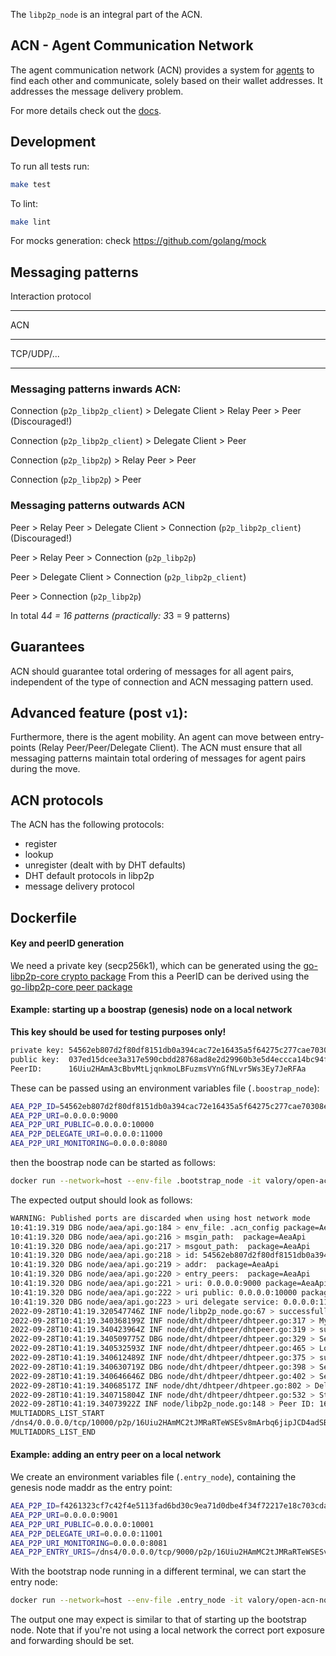 
The `libp2p_node` is an integral part of the ACN.

## ACN - Agent Communication Network

The agent communication network (ACN) provides a system for [agents](https://github.com/valory-xyz/open-aea) 
to find each other and communicate, solely based on their wallet addresses. 
It addresses the message delivery problem.

For more details check out the [docs](https://open-aea.docs.autonolas.tech/acn/).

## Development

To run all tests run:

``` bash
make test
```

To lint:

``` bash
make lint
```

For mocks generation:
check https://github.com/golang/mock

## Messaging patterns

Interaction protocol
___
ACN
___
TCP/UDP/...
___

### Messaging patterns inwards ACN:


Connection (`p2p_libp2p_client`) > Delegate Client > Relay Peer > Peer (Discouraged!)

Connection (`p2p_libp2p_client`)  > Delegate Client > Peer

Connection (`p2p_libp2p`) > Relay Peer > Peer

Connection (`p2p_libp2p`) > Peer


### Messaging patterns outwards ACN


Peer > Relay Peer > Delegate Client > Connection (`p2p_libp2p_client`) (Discouraged!)

Peer > Relay Peer > Connection (`p2p_libp2p`)

Peer > Delegate Client > Connection (`p2p_libp2p_client`)

Peer > Connection (`p2p_libp2p`)


In total 4*4 = 16 patterns (practically: 3*3 = 9 patterns)

## Guarantees

ACN should guarantee total ordering of messages for all agent pairs, independent of the type of connection and ACN messaging pattern used.

## Advanced feature (post `v1`):

Furthermore, there is the agent mobility. An agent can move between entry-points (Relay Peer/Peer/Delegate Client). The ACN must ensure that all messaging patterns maintain total ordering of messages for agent pairs during the move.

## ACN protocols

The ACN has the following protocols:

- register
- lookup
- unregister (dealt with by DHT defaults)
- DHT default protocols in libp2p
- message delivery protocol

## Dockerfile


#### Key and peerID generation
We need a private key (secp256k1), which can be generated using the
[go-libp2p-core crypto package](https://pkg.go.dev/github.com/libp2p/go-libp2p-core/crypto#GenerateSecp256k1Key)
From this a PeerID can be derived using the
[go-libp2p-core peer package](https://pkg.go.dev/github.com/libp2p/go-libp2p-core/peer)


#### Example: starting up a boostrap (genesis) node on a local network
**This key should be used for testing purposes only!**
```bash
private key: 54562eb807d2f80df8151db0a394cac72e16435a5f64275c277cae70308e8b24
public key:  037ed15dcee3a317e590cbdd28768ad8e2d29960b3e5d4eccca14bc94f83747f09
PeerID:      16Uiu2HAmA3cBbvMtLjqnkmoLBFuzmsVYnGfNLvr5Ws3Ey7JeRFAa
```

These can be passed using an environment variables file (`.boostrap_node`):
```bash
AEA_P2P_ID=54562eb807d2f80df8151db0a394cac72e16435a5f64275c277cae70308e8b24
AEA_P2P_URI=0.0.0.0:9000
AEA_P2P_URI_PUBLIC=0.0.0.0:10000
AEA_P2P_DELEGATE_URI=0.0.0.0:11000
AEA_P2P_URI_MONITORING=0.0.0.0:8080
```

then the boostrap node can be started as follows: 
```bash
docker run --network=host --env-file .bootstrap_node -it valory/open-acn-node:latest --config-from-env
```

The expected output should look as follows:
```bash
WARNING: Published ports are discarded when using host network mode
10:41:19.319 DBG node/aea/api.go:184 > env_file: .acn_config package=AeaApi
10:41:19.320 DBG node/aea/api.go:216 > msgin_path:  package=AeaApi
10:41:19.320 DBG node/aea/api.go:217 > msgout_path:  package=AeaApi
10:41:19.320 DBG node/aea/api.go:218 > id: 54562eb807d2f80df8151db0a394cac72e16435a5f64275c277cae70308e8b24 package=AeaApi
10:41:19.320 DBG node/aea/api.go:219 > addr:  package=AeaApi
10:41:19.320 DBG node/aea/api.go:220 > entry_peers:  package=AeaApi
10:41:19.320 DBG node/aea/api.go:221 > uri: 0.0.0.0:9000 package=AeaApi
10:41:19.320 DBG node/aea/api.go:222 > uri public: 0.0.0.0:10000 package=AeaApi
10:41:19.320 DBG node/aea/api.go:223 > uri delegate service: 0.0.0.0:11000 package=AeaApi
2022-09-28T10:41:19.320547746Z INF node/libp2p_node.go:67 > successfully initialized API to AEA!
2022-09-28T10:41:19.340368199Z INF node/dht/dhtpeer/dhtpeer.go:317 > My Peer ID is 16Uiu2HAmMC2tJMRaRTeWSESv8mArbq6jipJCD4adSBcBLsbc7cSL package=DHTPeer peerid=16Uiu2HAmMC2tJMRaRTeWSESv8mArbq6jipJCD4adSBcBLsbc7cSL
2022-09-28T10:41:19.340423964Z INF node/dht/dhtpeer/dhtpeer.go:319 > successfully created libp2p node! package=DHTPeer peerid=16Uiu2HAmMC2tJMRaRTeWSESv8mArbq6jipJCD4adSBcBLsbc7cSL
2022-09-28T10:41:19.340509775Z DBG node/dht/dhtpeer/dhtpeer.go:329 > Setting /aea-register/0.1.0 stream... package=DHTPeer peerid=16Uiu2HAmMC2tJMRaRTeWSESv8mArbq6jipJCD4adSBcBLsbc7cSL
2022-09-28T10:41:19.340532593Z INF node/dht/dhtpeer/dhtpeer.go:465 > Load records from store ./agent_records_store_16Uiu2HAmMC2tJMRaRTeWSESv8mArbq6jipJCD4adSBcBLsbc7cSL package=DHTPeer peerid=16Uiu2HAmMC2tJMRaRTeWSESv8mArbq6jipJCD4adSBcBLsbc7cSL
2022-09-28T10:41:19.340612489Z INF node/dht/dhtpeer/dhtpeer.go:375 > successfully loaded 0 agents package=DHTPeer peerid=16Uiu2HAmMC2tJMRaRTeWSESv8mArbq6jipJCD4adSBcBLsbc7cSL
2022-09-28T10:41:19.340630719Z DBG node/dht/dhtpeer/dhtpeer.go:398 > Setting /aea-address/0.1.0 stream... package=DHTPeer peerid=16Uiu2HAmMC2tJMRaRTeWSESv8mArbq6jipJCD4adSBcBLsbc7cSL
2022-09-28T10:41:19.340646646Z DBG node/dht/dhtpeer/dhtpeer.go:402 > Setting /aea/0.1.0 stream... package=DHTPeer peerid=16Uiu2HAmMC2tJMRaRTeWSESv8mArbq6jipJCD4adSBcBLsbc7cSL
2022-09-28T10:41:19.34068517Z INF node/dht/dhtpeer/dhtpeer.go:802 > DelegateService listening for new connections... package=DHTPeer peerid=16Uiu2HAmMC2tJMRaRTeWSESv8mArbq6jipJCD4adSBcBLsbc7cSL
2022-09-28T10:41:19.340715804Z INF node/dht/dhtpeer/dhtpeer.go:532 > Starting monitoring service: Prometheus at 8080 package=DHTPeer peerid=16Uiu2HAmMC2tJMRaRTeWSESv8mArbq6jipJCD4adSBcBLsbc7cSL
2022-09-28T10:41:19.34073922Z INF node/libp2p_node.go:148 > Peer ID: 16Uiu2HAmMC2tJMRaRTeWSESv8mArbq6jipJCD4adSBcBLsbc7cSL
MULTIADDRS_LIST_START
/dns4/0.0.0.0/tcp/10000/p2p/16Uiu2HAmMC2tJMRaRTeWSESv8mArbq6jipJCD4adSBcBLsbc7cSL
MULTIADDRS_LIST_END
```

#### Example: adding an entry peer on a local network

We create an environment variables file (`.entry_node`), containing the genesis node maddr as the entry point:
```bash
AEA_P2P_ID=f4261323cf7c42f4e5113fad6bd30c9ea71d0dbe4f34f72217e18c703cda4011
AEA_P2P_URI=0.0.0.0:9001
AEA_P2P_URI_PUBLIC=0.0.0.0:10001
AEA_P2P_DELEGATE_URI=0.0.0.0:11001
AEA_P2P_URI_MONITORING=0.0.0.0:8081
AEA_P2P_ENTRY_URIS=/dns4/0.0.0.0/tcp/9000/p2p/16Uiu2HAmMC2tJMRaRTeWSESv8mArbq6jipJCD4adSBcBLsbc7cSL
```

With the bootstrap node running in a different terminal, we can start the entry node:
```bash
docker run --network=host --env-file .entry_node -it valory/open-acn-node:latest --config-from-env
```

The output one may expect is similar to that of starting up the bootstrap node.
Note that if you're not using a local network the correct port exposure and forwarding should be set.
